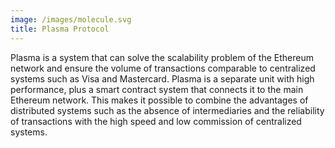 ```yaml
---
image: /images/molecule.svg
title: Plasma Protocol
---
```


Plasma is a system that can solve the scalability problem of the Ethereum network and ensure the volume of transactions comparable to centralized systems such as Visa and Mastercard. Plasma is a separate unit with high performance, plus a smart contract system that connects it to the main Ethereum network. This makes it possible to combine the advantages of distributed systems such as the absence of intermediaries and the reliability of transactions with the high speed and low commission of centralized systems.

